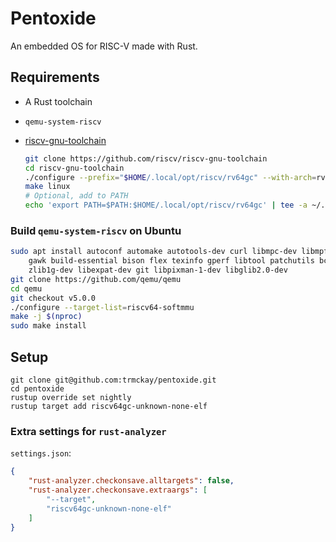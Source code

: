 # Pentoxide

An embedded OS for RISC-V made with Rust.

## Requirements

* A Rust toolchain

* `qemu-system-riscv`

* [riscv-gnu-toolchain](https://github.com/riscv/riscv-gnu-toolchain)

  ```bash
  git clone https://github.com/riscv/riscv-gnu-toolchain
  cd riscv-gnu-toolchain
  ./configure --prefix="$HOME/.local/opt/riscv/rv64gc" --with-arch=rv64gc
  make linux
  # Optional, add to PATH
  echo 'export PATH=$PATH:$HOME/.local/opt/riscv/rv64gc' | tee -a ~/.bashrc ~/.zshrc
  ```

### Build `qemu-system-riscv` on Ubuntu

```bash
sudo apt install autoconf automake autotools-dev curl libmpc-dev libmpfr-dev libgmp-dev \
    gawk build-essential bison flex texinfo gperf libtool patchutils bc \
    zlib1g-dev libexpat-dev git libpixman-1-dev libglib2.0-dev
git clone https://github.com/qemu/qemu
cd qemu
git checkout v5.0.0
./configure --target-list=riscv64-softmmu
make -j $(nproc)
sudo make install
```

## Setup

```
git clone git@github.com:trmckay/pentoxide.git
cd pentoxide
rustup override set nightly
rustup target add riscv64gc-unknown-none-elf
```

### Extra settings for `rust-analyzer`

`settings.json`:
```json
{
    "rust-analyzer.checkonsave.alltargets": false,
    "rust-analyzer.checkonsave.extraargs": [
        "--target",
        "riscv64gc-unknown-none-elf"
    ]
}
```
